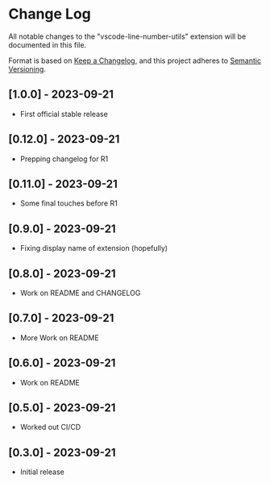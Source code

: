 # Change Log

All notable changes to the "vscode-line-number-utils" extension will be documented in this file.

Format is based on [Keep a Changelog](http://keepachangelog.com/), and this project adheres to [Semantic Versioning](https://semver.org/spec/v2.0.0.html).

## [1.0.0] - 2023-09-21

- First official stable release

## [0.12.0] - 2023-09-21

- Prepping changelog for R1

## [0.11.0] - 2023-09-21

- Some final touches before R1

## [0.9.0] - 2023-09-21

- Fixing display name of extension (hopefully)

## [0.8.0] - 2023-09-21

- Work on README and CHANGELOG

## [0.7.0] - 2023-09-21

- More Work on README

## [0.6.0] - 2023-09-21

- Work on README

## [0.5.0] - 2023-09-21

- Worked out CI/CD

## [0.3.0] - 2023-09-21

- Initial release

